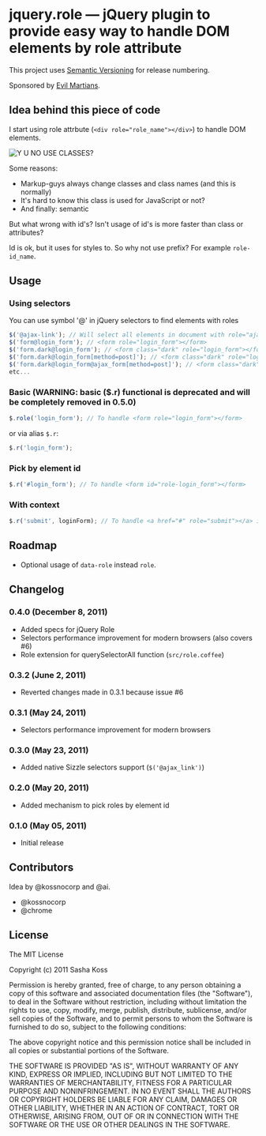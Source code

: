 # jquery.role — jQuery plugin to provide easy way to handle DOM elements by role attribute

This project uses [Semantic Versioning](http://semver.org/) for release numbering.

Sponsored by [Evil Martians](http://evilmartians.com/).

## Idea behind this piece of code

I start using role attrbute (`<div role="role_name"></div>`) to handle DOM elements.

![Y U NO USE CLASSES?](https://github.com/kossnocorp/role/raw/master/doc/yuno.png)

Some reasons:

* Markup-guys always change classes and class names (and this is normally)
* It's hard to know this class is used for JavaScript or not?
* And finally: semantic

But what wrong with id's? Isn't usage of id's is more faster than class or attributes?

Id is ok, but it uses for styles to. So why not use prefix? For example `role-id_name`.

## Usage

### Using selectors

You can use symbol '@' in jQuery selectors to find elements with roles

``` javascript
$('@ajax-link'); // Will select all elements in document with role="ajax-link"
$('form@login_form'); // <form role="login_form"></form>
$('form.dark@login_form'); // <form class="dark" role="login_form"></form>
$('form.dark@login_form[method=post]'); // <form class="dark" role="login_form" method="post"></form>
$('form.dark@login_form@ajax_form[method=post]'); // <form class="dark" role="login_form ajax_form" method="post"></form>
etc...
```

### Basic (WARNING: basic ($.r) functional is deprecated and will be completely removed in 0.5.0)

``` javascript
$.role('login_form'); // To handle <form role="login_form"></form>
```

or via alias `$.r`:

``` javascript
$.r('login_form');
```

### Pick by element id

``` javascript
$.r('#login_form'); // To handle <form id="role-login_form"></form>
```

### With context

``` javascript
$.r('submit', loginForm); // To handle <a href="#" role="submit"></a> inside loginForm element
```

## Roadmap

* Optional usage of `data-role` instead `role`.

## Changelog

### 0.4.0 (December 8, 2011)

* Added specs for jQuery Role
* Selectors performance improvement for modern browsers (also covers #6)
* Role extension for querySelectorAll function (`src/role.coffee`)

### 0.3.2 (June 2, 2011)

* Reverted changes made in 0.3.1 because issue #6

### 0.3.1 (May 24, 2011)

* Selectors performance improvement for modern browsers

### 0.3.0 (May 23, 2011)

* Added native Sizzle selectors support (`$('@ajax_link')`)

### 0.2.0 (May 20, 2011)

* Added mechanism to pick roles by element id

### 0.1.0 (May 05, 2011)

* Initial release

## Contributors

Idea by @kossnocorp and @ai.

* @kossnocorp
* @chrome

## License

The MIT License

Copyright (c) 2011 Sasha Koss

Permission is hereby granted, free of charge, to any person obtaining a copy of this software and associated documentation files (the "Software"), to deal in the Software without restriction, including without limitation the rights to use, copy, modify, merge, publish, distribute, sublicense, and/or sell copies of the Software, and to permit persons to whom the Software is furnished to do so, subject to the following conditions:

The above copyright notice and this permission notice shall be included in all copies or substantial portions of the Software.

THE SOFTWARE IS PROVIDED "AS IS", WITHOUT WARRANTY OF ANY KIND, EXPRESS OR IMPLIED, INCLUDING BUT NOT LIMITED TO THE WARRANTIES OF MERCHANTABILITY, FITNESS FOR A PARTICULAR PURPOSE AND NONINFRINGEMENT. IN NO EVENT SHALL THE AUTHORS OR COPYRIGHT HOLDERS BE LIABLE FOR ANY CLAIM, DAMAGES OR OTHER LIABILITY, WHETHER IN AN ACTION OF CONTRACT, TORT OR OTHERWISE, ARISING FROM, OUT OF OR IN CONNECTION WITH THE SOFTWARE OR THE USE OR OTHER DEALINGS IN THE SOFTWARE.
